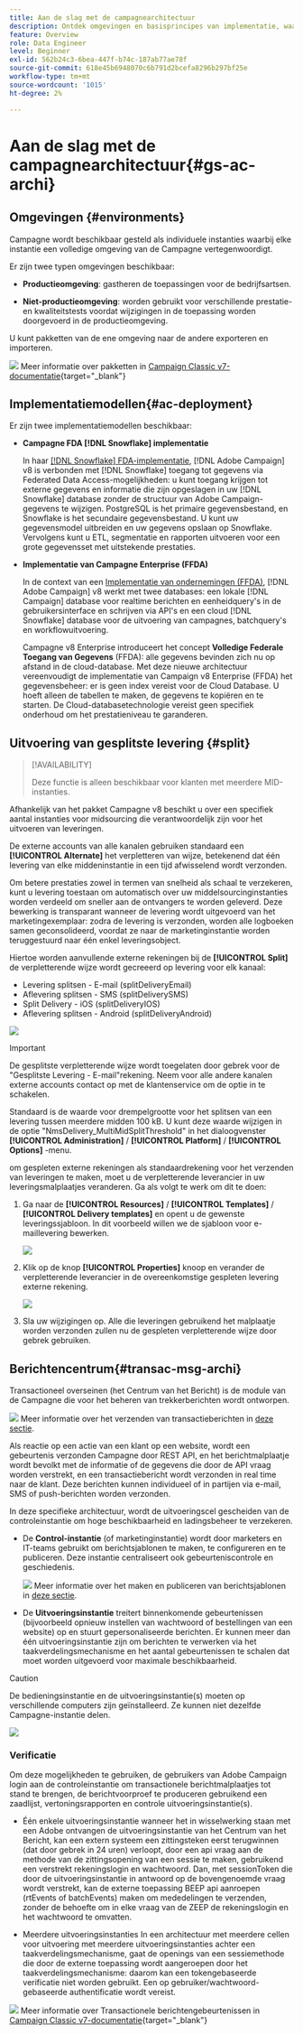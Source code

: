 ```yaml
---
title: Aan de slag met de campagnearchitectuur
description: Ontdek omgevingen en basisprincipes van implementatie, waaronder hoe u een campagneomgeving kunt rapporteren.
feature: Overview
role: Data Engineer
level: Beginner
exl-id: 562b24c3-6bea-447f-b74c-187ab77ae78f
source-git-commit: 618e45b6948070c6b791d2bcefa8296b297bf25e
workflow-type: tm+mt
source-wordcount: '1015'
ht-degree: 2%

---
```


# Aan de slag met de campagnearchitectuur{#gs-ac-archi}

## Omgevingen {#environments}

Campagne wordt beschikbaar gesteld als individuele instanties waarbij elke instantie een volledige omgeving van de Campagne vertegenwoordigt.

Er zijn twee typen omgevingen beschikbaar:

* **Productieomgeving**: gastheren de toepassingen voor de bedrijfsartsen.

* **Niet-productieomgeving**: worden gebruikt voor verschillende prestatie- en kwaliteitstests voordat wijzigingen in de toepassing worden doorgevoerd in de productieomgeving.

U kunt pakketten van de ene omgeving naar de andere exporteren en importeren.

![](../assets/do-not-localize/book.png) Meer informatie over pakketten in [Campaign Classic v7-documentatie](https://experienceleague.adobe.com/docs/campaign-classic/using/getting-started/administration-basics/working-with-data-packages.html){target="_blank"}

## Implementatiemodellen{#ac-deployment}

Er zijn twee implementatiemodellen beschikbaar:

* **Campagne FDA [!DNL Snowflake] implementatie**

   In haar [[!DNL Snowflake] FDA-implementatie](fda-deployment.md), [!DNL Adobe Campaign] v8 is verbonden met [!DNL Snowflake] toegang tot gegevens via Federated Data Access-mogelijkheden: u kunt toegang krijgen tot externe gegevens en informatie die zijn opgeslagen in uw [!DNL Snowflake] database zonder de structuur van Adobe Campaign-gegevens te wijzigen. PostgreSQL is het primaire gegevensbestand, en Snowflake is het secundaire gegevensbestand. U kunt uw gegevensmodel uitbreiden en uw gegevens opslaan op Snowflake. Vervolgens kunt u ETL, segmentatie en rapporten uitvoeren voor een grote gegevensset met uitstekende prestaties.

* **Implementatie van Campagne Enterprise (FFDA)**

   In de context van een [Implementatie van ondernemingen (FFDA)](enterprise-deployment.md), [!DNL Adobe Campaign] v8 werkt met twee databases: een lokale [!DNL Campaign] database voor realtime berichten en eenheidquery&#39;s in de gebruikersinterface en schrijven via API&#39;s en een cloud [!DNL Snowflake] database voor de uitvoering van campagnes, batchquery&#39;s en workflowuitvoering.

   Campagne v8 Enterprise introduceert het concept **Volledige Federale Toegang van Gegevens** (FFDA): alle gegevens bevinden zich nu op afstand in de cloud-database. Met deze nieuwe architectuur vereenvoudigt de implementatie van Campaign v8 Enterprise (FFDA) het gegevensbeheer: er is geen index vereist voor de Cloud Database. U hoeft alleen de tabellen te maken, de gegevens te kopiëren en te starten. De Cloud-databasetechnologie vereist geen specifiek onderhoud om het prestatieniveau te garanderen.

## Uitvoering van gesplitste levering {#split}

>[!AVAILABILITY]
>
>Deze functie is alleen beschikbaar voor klanten met meerdere MID-instanties.

Afhankelijk van het pakket Campagne v8 beschikt u over een specifiek aantal instanties voor midsourcing die verantwoordelijk zijn voor het uitvoeren van leveringen.

De externe accounts van alle kanalen gebruiken standaard een **[!UICONTROL Alternate]** het verpletteren van wijze, betekenend dat één levering van elke middeninstantie in een tijd afwisselend wordt verzonden.

Om betere prestaties zowel in termen van snelheid als schaal te verzekeren, kunt u levering toestaan om automatisch over uw middelsourcinginstanties worden verdeeld om sneller aan de ontvangers te worden geleverd. Deze bewerking is transparant wanneer de levering wordt uitgevoerd van het marketingexemplaar: zodra de levering is verzonden, worden alle logboeken samen geconsolideerd, voordat ze naar de marketinginstantie worden teruggestuurd naar één enkel leveringsobject.

Hiertoe worden aanvullende externe rekeningen bij de **[!UICONTROL Split]** de verpletterende wijze wordt gecreeerd op levering voor elk kanaal:

* Levering splitsen - E-mail (splitDeliveryEmail)
* Aflevering splitsen - SMS (splitDeliverySMS)
* Split Delivery - iOS (splitDeliveryIOS)
* Aflevering splitsen - Android (splitDeliveryAndroid)

![](assets/splitted-delivery.png)

>[!IMPORTANT]
>
>De gesplitste verpletterende wijze wordt toegelaten door gebrek voor de &quot;Gesplitste Levering - E-mail&quot;rekening. Neem voor alle andere kanalen externe accounts contact op met de klantenservice om de optie in te schakelen.
>
>Standaard is de waarde voor drempelgrootte voor het splitsen van een levering tussen meerdere midden 100 kB. U kunt deze waarde wijzigen in de optie &quot;NmsDelivery_MultiMidSplitThreshold&quot; in het dialoogvenster **[!UICONTROL Administration]** / **[!UICONTROL Platform]** / **[!UICONTROL Options]** -menu.

om gespleten externe rekeningen als standaardrekening voor het verzenden van leveringen te maken, moet u de verpletterende leverancier in uw leveringsmalplaatjes veranderen. Ga als volgt te werk om dit te doen:

1. Ga naar de **[!UICONTROL Resources]** / **[!UICONTROL Templates]** / **[!UICONTROL Delivery templates]** en opent u de gewenste leveringssjabloon. In dit voorbeeld willen we de sjabloon voor e-maillevering bewerken.

   ![](assets/split-default-list.png)

1. Klik op de knop **[!UICONTROL Properties]** knoop en verander de verpletterende leverancier in de overeenkomstige gespleten levering externe rekening.

   ![](assets/split-default-delivery.png)

1. Sla uw wijzigingen op. Alle die leveringen gebruikend het malplaatje worden verzonden zullen nu de gespleten verpletterende wijze door gebrek gebruiken.

<!--In addition, you can select split external accounts as the default routing provider for all future delivery templates. To do this, change the value of the **[!UICONTROL xtkoption NmsBroadcast_DefaultProvider]** option to the name of the split account.

![](assets/split-default-options.png) -->

## Berichtencentrum{#transac-msg-archi}

Transactioneel overseinen (het Centrum van het Bericht) is de module van de Campagne die voor het beheren van trekkerberichten wordt ontworpen.

![](../assets/do-not-localize/glass.png) Meer informatie over het verzenden van transactieberichten in [deze sectie](../send/transactional.md).

Als reactie op een actie van een klant op een website, wordt een gebeurtenis verzonden Campagne door REST API, en het berichtmalplaatje wordt bevolkt met de informatie of de gegevens die door de API vraag worden verstrekt, en een transactiebericht wordt verzonden in real time naar de klant. Deze berichten kunnen individueel of in partijen via e-mail, SMS of push-berichten worden verzonden.

In deze specifieke architectuur, wordt de uitvoeringscel gescheiden van de controleinstantie om hoge beschikbaarheid en ladingsbeheer te verzekeren.

* De **Control-instantie** (of marketinginstantie) wordt door marketers en IT-teams gebruikt om berichtsjablonen te maken, te configureren en te publiceren. Deze instantie centraliseert ook gebeurteniscontrole en geschiedenis.

   ![](../assets/do-not-localize/glass.png) Meer informatie over het maken en publiceren van berichtsjablonen in [deze sectie](../send/transactional.md).

* De **Uitvoeringsinstantie** treitert binnenkomende gebeurtenissen (bijvoorbeeld opnieuw instellen van wachtwoord of bestellingen van een website) op en stuurt gepersonaliseerde berichten. Er kunnen meer dan één uitvoeringsinstantie zijn om berichten te verwerken via het taakverdelingsmechanisme en het aantal gebeurtenissen te schalen dat moet worden uitgevoerd voor maximale beschikbaarheid.

>[!CAUTION]
>
>De bedieningsinstantie en de uitvoeringsinstantie(s) moeten op verschillende computers zijn geïnstalleerd. Ze kunnen niet dezelfde Campagne-instantie delen.

![](assets/messagecenter_diagram.png)

### Verificatie

Om deze mogelijkheden te gebruiken, de gebruikers van Adobe Campaign login aan de controleinstantie om transactionele berichtmalplaatjes tot stand te brengen, de berichtvoorproef te produceren gebruikend een zaadlijst, vertoningsrapporten en controle uitvoeringsinstantie(s).

* Één enkele uitvoeringsinstantie wanneer het in wisselwerking staan met een Adobe ontvangen de uitvoeringsinstantie van het Centrum van het Bericht, kan een extern systeem een zittingsteken eerst terugwinnen (dat door gebrek in 24 uren) verloopt, door een api vraag aan de methode van de zittingsopening van een sessie te maken, gebruikend een verstrekt rekeningslogin en wachtwoord.
Dan, met sessionToken die door de uitvoeringsinstantie in antwoord op de bovengenoemde vraag wordt verstrekt, kan de externe toepassing BEEP api aanroepen (rtEvents of batchEvents) maken om mededelingen te verzenden, zonder de behoefte om in elke vraag van de ZEEP de rekeningslogin en het wachtwoord te omvatten.

* Meerdere uitvoeringsinstanties In een architectuur met meerdere cellen voor uitvoering met meerdere uitvoeringsinstanties achter een taakverdelingsmechanisme, gaat de openings van een sessiemethode die door de externe toepassing wordt aangeroepen door het taakverdelingsmechanisme: daarom kan een tokengebaseerde verificatie niet worden gebruikt. Een op gebruiker/wachtwoord-gebaseerde authentificatie wordt vereist.

![](../assets/do-not-localize/book.png) Meer informatie over Transactionele berichtengebeurtenissen in [Campaign Classic v7-documentatie](https://experienceleague.adobe.com/docs/campaign-classic/using/transactional-messaging/processing/event-description.html#about-transactional-messaging-datamodel){target="_blank"}
